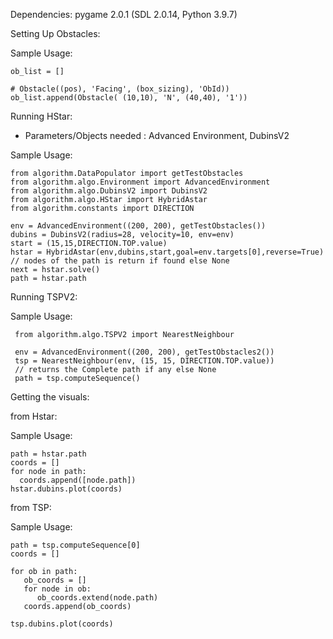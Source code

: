 Dependencies: pygame 2.0.1 (SDL 2.0.14, Python 3.9.7)

Setting Up Obstacles:

Sample Usage:

```
ob_list = []

# Obstacle((pos), 'Facing', (box_sizing), 'ObId))
ob_list.append(Obstacle( (10,10), 'N', (40,40), '1')) 
```

Running HStar:
+ Parameters/Objects needed : Advanced Environment, DubinsV2

Sample Usage:
```
from algorithm.DataPopulator import getTestObstacles
from algorithm.algo.Environment import AdvancedEnvironment
from algorithm.algo.DubinsV2 import DubinsV2
from algorithm.algo.HStar import HybridAstar
from algorithm.constants import DIRECTION

env = AdvancedEnvironment((200, 200), getTestObstacles())
dubins = DubinsV2(radius=28, velocity=10, env=env)
start = (15,15,DIRECTION.TOP.value)
hstar = HybridAstar(env,dubins,start,goal=env.targets[0],reverse=True)
// nodes of the path is return if found else None
next = hstar.solve()
path = hstar.path
```

Running TSPV2:

Sample Usage:
```
 from algorithm.algo.TSPV2 import NearestNeighbour

 env = AdvancedEnvironment((200, 200), getTestObstacles2())
 tsp = NearestNeighbour(env, (15, 15, DIRECTION.TOP.value))
 // returns the Complete path if any else None
 path = tsp.computeSequence()
```

Getting the visuals:

from Hstar:

Sample Usage:
```
path = hstar.path
coords = []
for node in path:
  coords.append([node.path])
hstar.dubins.plot(coords)
```
from TSP:

Sample Usage:
```
path = tsp.computeSequence[0]
coords = []

for ob in path:
   ob_coords = []
   for node in ob:
      ob_coords.extend(node.path)
   coords.append(ob_coords)

tsp.dubins.plot(coords)
   
```
